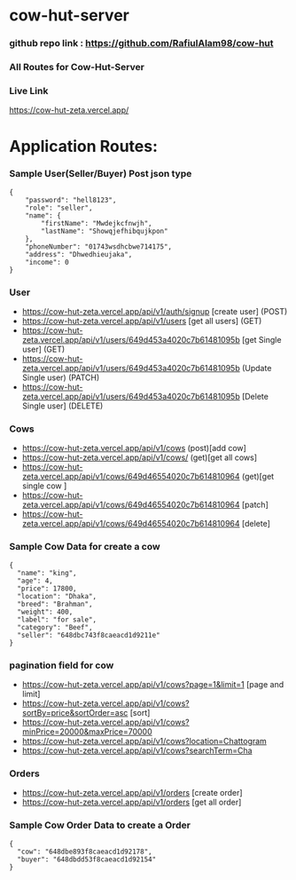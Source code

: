 # cow-hut-server

### github repo link : https://github.com/RafiulAlam98/cow-hut

### All Routes for Cow-Hut-Server

### Live Link 
https://cow-hut-zeta.vercel.app/

# Application Routes:

### Sample User(Seller/Buyer) Post json type
```
{
    "password": "hell8123",
    "role": "seller",
    "name": {
        "firstName": "Mwdejkcfnwjh",
        "lastName": "Showqjefhibqujkpon"
    },
    "phoneNumber": "01743wsdhcbwe714175",
    "address": "Dhwedhieujaka",
    "income": 0
}
```

### User
- https://cow-hut-zeta.vercel.app/api/v1/auth/signup [create user] (POST)
- https://cow-hut-zeta.vercel.app/api/v1/users [get all users] (GET)
- https://cow-hut-zeta.vercel.app/api/v1/users/649d453a4020c7b61481095b [get Single user] (GET)
- https://cow-hut-zeta.vercel.app/api/v1/users/649d453a4020c7b61481095b (Update Single user) (PATCH)
- https://cow-hut-zeta.vercel.app/api/v1/users/649d453a4020c7b61481095b [Delete Single user] (DELETE)

### Cows
- https://cow-hut-zeta.vercel.app/api/v1/cows (post)[add cow]
- https://cow-hut-zeta.vercel.app/api/v1/cows/ (get)[get all cows]
- https://cow-hut-zeta.vercel.app/api/v1/cows/649d46554020c7b614810964 (get)[get single cow ]
- https://cow-hut-zeta.vercel.app/api/v1/cows/649d46554020c7b614810964 [patch]
- https://cow-hut-zeta.vercel.app/api/v1/cows/649d46554020c7b614810964 [delete]

### Sample Cow Data for create a cow
```
{
  "name": "king",
  "age": 4,
  "price": 17800,
  "location": "Dhaka",
  "breed": "Brahman",
  "weight": 400,
  "label": "for sale",
  "category": "Beef",
  "seller": "648dbc743f8caeacd1d9211e"
}
```
### pagination field for cow

- https://cow-hut-zeta.vercel.app/api/v1/cows?page=1&limit=1 [page and limit]
- https://cow-hut-zeta.vercel.app/api/v1/cows?sortBy=price&sortOrder=asc  [sort]
- https://cow-hut-zeta.vercel.app/api/v1/cows?minPrice=20000&maxPrice=70000  
- https://cow-hut-zeta.vercel.app/api/v1/cows?location=Chattogram 
- https://cow-hut-zeta.vercel.app/api/v1/cows?searchTerm=Cha
  
### Orders
- https://cow-hut-zeta.vercel.app/api/v1/orders [create order]
- https://cow-hut-zeta.vercel.app/api/v1/orders [get all order]


### Sample Cow Order Data to create a Order
```
{
  "cow": "648dbe893f8caeacd1d92178",
  "buyer": "648dbdd53f8caeacd1d92154"
}
```
